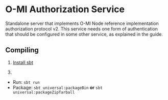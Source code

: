 O-MI Authorization Service
==========================

Standalone server that implements O-MI Node reference implementation authorization protocol v2.
This service needs one form of authentication that should be configured in some other service, as explained in the guide.


Compiling
----------

1. [Install sbt](https://www.scala-sbt.org/1.0/docs/Setup.html)
<!-- 2. Run tests: `sbt test`-->
3.
  - Run: `sbt run`
  - Package: `sbt universal:packageBin` **or** `sbt universal:packageZipTarball`


